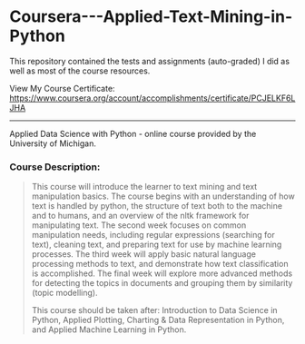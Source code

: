 # Coursera---Applied-Text-Mining-in-Python


This repository contained the tests and assignments (auto-graded) I did as well as most of the course resources. 

View My Course Certificate: https://www.coursera.org/account/accomplishments/certificate/PCJELKF6LJHA

---

Applied Data Science with Python - online course provided by the University of Michigan. 

### Course Description:
<blockquote>
This course will introduce the learner to text mining and text manipulation basics. The course begins with an understanding of how text is handled by python, the structure of text both to the machine and to humans, and an overview of the nltk framework for manipulating text. The second week focuses on common manipulation needs, including regular expressions (searching for text), cleaning text, and preparing text for use by machine learning processes. The third week will apply basic natural language processing methods to text, and demonstrate how text classification is accomplished. The final week will explore more advanced methods for detecting the topics in documents and grouping them by similarity (topic modelling). 

This course should be taken after: Introduction to Data Science in Python, Applied Plotting, Charting & Data Representation in Python, and Applied Machine Learning in Python.
</blockquote>
